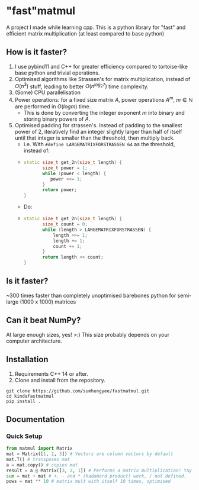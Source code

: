 # "fast"matmul
A project I made while learning cpp. This is a python library for "fast" and efficient matrix multiplication (at least compared to base python)

## How is it faster?
1. I use pybind11 and C++ for greater efficiency compared to tortoise-like base python and trivial operations.
2. Optimised algorithms like Strassen's for matrix multiplication, instead of $O(n^3)$ stuff, leading to better $O(n^{log_{2}7})$ time complexity.
3. (Some) CPU parallelisation
4. Power operations: for a fixed size matrix $A$, power operations $A^m$, $m \in \mathbb{N}$ are performed in $O(logm)$ time.
   - This is done by converting the integer exponent $m$ into binary and storing binary powers of $A$.
6. Optimised padding for strassen's. Instead of padding to the smallest power of 2, iteratively find an integer slightly larger than half of itself until that integer is smaller than the threshold, then multiply back.
   - i.e. With `#define LARGEMATRIXFORSTRASSEN 64` as the threshold, instead of:
   - ```cpp
     static size_t get_2n(size_t length) {
            size_t power = 1;
            while (power < length) {
               power <<= 1;
            }
            return power;
     }
     ```
   - Do:
   - ```cpp
     static size_t get_2n(size_t length) {
            size_t count = 0;
            while (length > LARGEMATRIXFORSTRASSEN) {
                length >>= 1;
                length += 1;
                count += 1;
            }
            return length << count;
     }
     ```
   
## Is it faster?
~300 times faster than completely unoptimised barebones python for semi-large (1000 x 1000) matrices

## Can it beat NumPy?
At large enough sizes, yes! >:) This size probably depends on your computer architecture.

## Installation
1. Requirements C++ 14 or after.
2. Clone and install from the repository.
```
git clone https://github.com/sumhungyee/fastmatmul.git
cd kindafastmatmul
pip install .
```

## Documentation

### Quick Setup
```py
from matmul import Matrix
mat = Matrix([1, 2, 3]) # Vectors are column vectors by default
mat.T() # transposes mat
a = mat.copy() # copies mat
result = a @ Matrix([3, 2, 1]) # Performs a matrix multiplication! Yay!
sum = mat + mat # +, - and * (hadamard product) work, / not defined.
pows = mat ** 10 # matrix mult with itself 10 times, optimised
```

